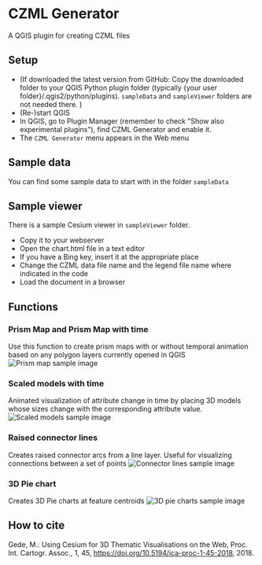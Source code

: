 # CZML Generator
A QGIS plugin for creating CZML files

## Setup
- (If downloaded the latest version from GitHub: Copy the downloaded folder to your QGIS Python plugin folder (typically {your user folder}/.qgis2/python/plugins). `sampleData` and `sampleViewer` folders are not needed there. )
- (Re-)start QGIS
- In QGIS, go to Plugin Manager (remember to check "Show also experimental plugins"), find CZML Generator and enable it.
- The `CZML Generator` menu appears in the Web menu

## Sample data
You can find some sample data to start with in the folder `sampleData`

## Sample viewer
There is a sample Cesium viewer in `sampleViewer` folder. 
- Copy it to your webserver
- Open the chart.html file in a text editor
- If you have a Bing key, insert it at the appropriate place
- Change the CZML data file name and the legend file name where indicated in the code
- Load the document in a browser

## Functions

### Prism Map and Prism Map with time
Use this function to create prism maps with or without temporal animation based on any polygon layers currently opened in QGIS
![Prism map sample image](/images/3Dprism.jpg)

### Scaled models with time
Animated visualization of attribute change in time by placing 3D models whose sizes change with the corresponding attribute value.
![Scaled models sample image](/images/scaledModels.jpg)

### Raised connector lines
Creates raised connector arcs from a line layer. Useful for visualizing connections between a set of points
![Connector lines sample image](/images/connLines.jpg)

### 3D Pie chart
Creates 3D Pie charts at feature centroids
![3D pie charts sample image](/images/piecharts.jpg)

## How to cite
Gede, M.: Using Cesium for 3D Thematic Visualisations on the Web, Proc. Int. Cartogr. Assoc., 1, 45, https://doi.org/10.5194/ica-proc-1-45-2018, 2018. 
